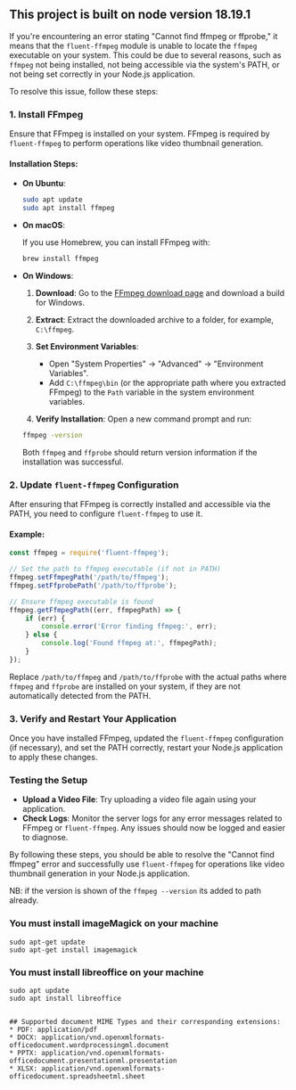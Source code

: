## This project is built on node version 18.19.1

If you're encountering an error stating "Cannot find ffmpeg or ffprobe," it means that the `fluent-ffmpeg` module is unable to locate the `ffmpeg` executable on your system. This could be due to several reasons, such as `ffmpeg` not being installed, not being accessible via the system's PATH, or not being set correctly in your Node.js application.

To resolve this issue, follow these steps:

### 1. Install FFmpeg

Ensure that FFmpeg is installed on your system. FFmpeg is required by `fluent-ffmpeg` to perform operations like video thumbnail generation.

#### Installation Steps:

- **On Ubuntu**:

  ```bash
  sudo apt update
  sudo apt install ffmpeg
  ```

- **On macOS**:

  If you use Homebrew, you can install FFmpeg with:

  ```bash
  brew install ffmpeg
  ```

- **On Windows**:

  1. **Download**: Go to the [FFmpeg download page](https://ffmpeg.org/download.html) and download a build for Windows.
  2. **Extract**: Extract the downloaded archive to a folder, for example, `C:\ffmpeg`.
  3. **Set Environment Variables**:
     - Open "System Properties" -> "Advanced" -> "Environment Variables".
     - Add `C:\ffmpeg\bin` (or the appropriate path where you extracted FFmpeg) to the `Path` variable in the system environment variables.

  4. **Verify Installation**: Open a new command prompt and run:

  ```bash
  ffmpeg -version
  ```

  Both `ffmpeg` and `ffprobe` should return version information if the installation was successful.

### 2. Update `fluent-ffmpeg` Configuration

After ensuring that FFmpeg is correctly installed and accessible via the PATH, you need to configure `fluent-ffmpeg` to use it.

#### Example:

```javascript
const ffmpeg = require('fluent-ffmpeg');

// Set the path to ffmpeg executable (if not in PATH)
ffmpeg.setFfmpegPath('/path/to/ffmpeg');
ffmpeg.setFfprobePath('/path/to/ffprobe');

// Ensure ffmpeg executable is found
ffmpeg.getFfmpegPath((err, ffmpegPath) => {
    if (err) {
        console.error('Error finding ffmpeg:', err);
    } else {
        console.log('Found ffmpeg at:', ffmpegPath);
    }
});
```

Replace `/path/to/ffmpeg` and `/path/to/ffprobe` with the actual paths where `ffmpeg` and `ffprobe` are installed on your system, if they are not automatically detected from the PATH.

### 3. Verify and Restart Your Application

Once you have installed FFmpeg, updated the `fluent-ffmpeg` configuration (if necessary), and set the PATH correctly, restart your Node.js application to apply these changes.

### Testing the Setup

- **Upload a Video File**: Try uploading a video file again using your application.
- **Check Logs**: Monitor the server logs for any error messages related to FFmpeg or `fluent-ffmpeg`. Any issues should now be logged and easier to diagnose.

By following these steps, you should be able to resolve the "Cannot find ffmpeg" error and successfully use `fluent-ffmpeg` for operations like video thumbnail generation in your Node.js application.

NB: if the version is shown of the `ffmpeg --version` its added to path already.



### You must install imageMagick on your machine

```
sudo apt-get update
sudo apt-get install imagemagick
```

### You must install libreoffice on your machine

```
sudo apt update
sudo apt install libreoffice


## Supported document MIME Types and their corresponding extensions:
* PDF: application/pdf
* DOCX: application/vnd.openxmlformats-officedocument.wordprocessingml.document
* PPTX: application/vnd.openxmlformats-officedocument.presentationml.presentation
* XLSX: application/vnd.openxmlformats-officedocument.spreadsheetml.sheet